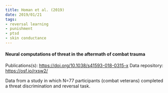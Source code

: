 ```yaml
---
title: Homan et al. (2019)
date: 2019/01/21
tags:
- reversal learning
- punishment
- ptsd
- skin conductance
---
```


#### Neural computations of threat in the aftermath of combat trauma

Publications(s): https://doi.org/10.1038/s41593-018-0315-x
Data repository: https://osf.io/rxsw2/

Data from a study in which N=77 participants (combat veterans) completed a threat discrimination and reversal task.
